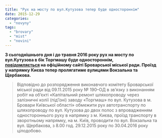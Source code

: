 ```yaml
---
title: "Рух на мосту по вул.Кутузова тепер буде одностороннім"
date: 2015-12-29
categories: 
  - "novyny"
tags: 
  - "brovary"
  - "mist"
  - "novini"
---
```


**З сьогоднішнього дня і до травня 2016 року рух на мосту по вул.Кутузова в бік Торгмашу буде одностороннім, [повідомляється](http://brovary-rada.gov.ua/obmezhennya-rukhu-avtotransportu-po-shlyakhoprovodu-po-vul-kutuzova-0) на офіційному сайті Броварської міської ради. Проїзд у напрямку Києва тепер пролягатиме вулицями Вокзальна та Щербакова.** 

> Відповідно до розпорядження виконавчого комітету Броварської міської ради від 09.11.2015 року № 190–ОД в зв’язку з виконанням робіт на об’єкті «Капітальний ремонт шляхопроводу через залізничні колії (під’їзні) заводу «Торгмаш» по вул. Кутузова в м. Бровари Київської області» обмежити рух автотранспорту по шляхопроводу по вул. Кутузова до двох полос з впровадженням одностороннього руху в напрямку з м. Києва, проїзд транспорту в зворотньому напрямку, на м. Київ, проводити по вул. Вокзальна та вул. Щербакова, з 8.00 год. 29.12.2015 року по 30.04.2016 року цілодобово.
